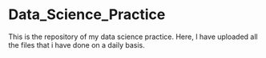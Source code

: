 # Data_Science_Practice
This is the repository of my data science practice. Here, I have uploaded all the files that i have done on a daily basis. 